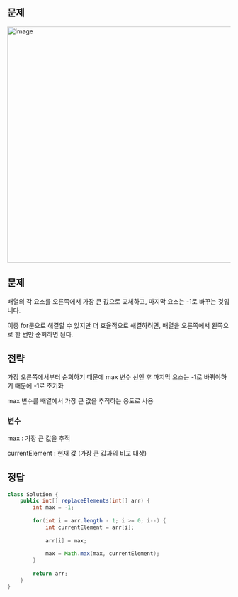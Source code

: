 ## 문제
<img width="896" height="532" alt="image" src="https://github.com/user-attachments/assets/36d892c7-f46f-4726-b034-219db0b29dc4" />

## 문제 
<p>배열의 각 요소를 오른쪽에서 가장 큰 값으로 교체하고, 마지막 요소는 -1로 바꾸는 것입니다.</p>
<p>이중 for문으로 해결할 수 있지만 더 효율적으로 해결하려면, 배열을 오른쪽에서 왼쪽으로 한 번만 순회하면 된다.</p>

## 전략
<p>가장 오른쪽에서부터 순회하기 때문에 max 변수 선언 후 마지막 요소는 -1로 바꿔야하기 때문에 -1로 초기화</p>
<p>max 변수를 배열에서 가장 큰 값을 추적하는 용도로 사용</p>

### 변수
<p>max : 가장 큰 값을 추적</p>
<p>currentElement : 현재 값 (가장 큰 값과의 비교 대상)</p>

## 정답
```java
class Solution {
    public int[] replaceElements(int[] arr) {
        int max = -1;
        
        for(int i = arr.length - 1; i >= 0; i--) {
            int currentElement = arr[i];
            
            arr[i] = max;
            
            max = Math.max(max, currentElement);
        }
        
        return arr;
    }
}
```
